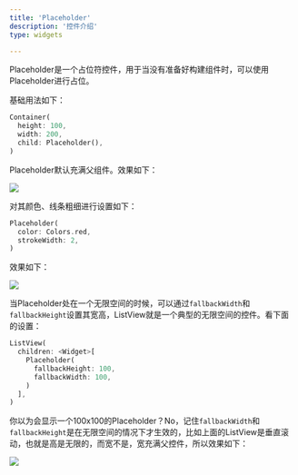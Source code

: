 ```yaml
---
title: 'Placeholder'
description: '控件介绍'
type: widgets

---
```




Placeholder是一个占位符控件，用于当没有准备好构建组件时，可以使用Placeholder进行占位。

基础用法如下：

```dart
Container(
  height: 100,
  width: 200,
  child: Placeholder(),
)
```

Placeholder默认充满父组件。效果如下：

![](https://img-blog.csdnimg.cn/20200307154539433.png?x-oss-process=image/watermark,type_ZmFuZ3poZW5naGVpdGk,shadow_10,text_aHR0cHM6Ly9ibG9nLmNzZG4ubmV0L21lbmdrczE5ODc=,size_16,color_FFFFFF,t_70)

对其颜色、线条粗细进行设置如下：

```dart
Placeholder(
  color: Colors.red,
  strokeWidth: 2,
)
```

效果如下：

![](https://img-blog.csdnimg.cn/202003071547215.png?x-oss-process=image/watermark,type_ZmFuZ3poZW5naGVpdGk,shadow_10,text_aHR0cHM6Ly9ibG9nLmNzZG4ubmV0L21lbmdrczE5ODc=,size_16,color_FFFFFF,t_70)

当Placeholder处在一个无限空间的时候，可以通过`fallbackWidth`和`fallbackHeight`设置其宽高，ListView就是一个典型的无限空间的控件。看下面的设置：

```dart
ListView(
  children: <Widget>[
    Placeholder(
      fallbackHeight: 100,
      fallbackWidth: 100,
    )
  ],
)
```

你以为会显示一个100x100的Placeholder？No，记住`fallbackWidth`和`fallbackHeight`是在无限空间的情况下才生效的，比如上面的ListView是垂直滚动，也就是高是无限的，而宽不是，宽充满父控件，所以效果如下：

![](https://img-blog.csdnimg.cn/20200307155535394.png?x-oss-process=image/watermark,type_ZmFuZ3poZW5naGVpdGk,shadow_10,text_aHR0cHM6Ly9ibG9nLmNzZG4ubmV0L21lbmdrczE5ODc=,size_16,color_FFFFFF,t_70)